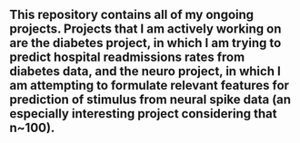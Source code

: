 ## This repository contains all of my ongoing projects. Projects that I am actively working on are the diabetes project, in which I am trying to predict hospital readmissions rates from diabetes data, and the neuro project, in which I am attempting to formulate relevant features for prediction of stimulus from neural spike data (an especially interesting project considering that n~100).
